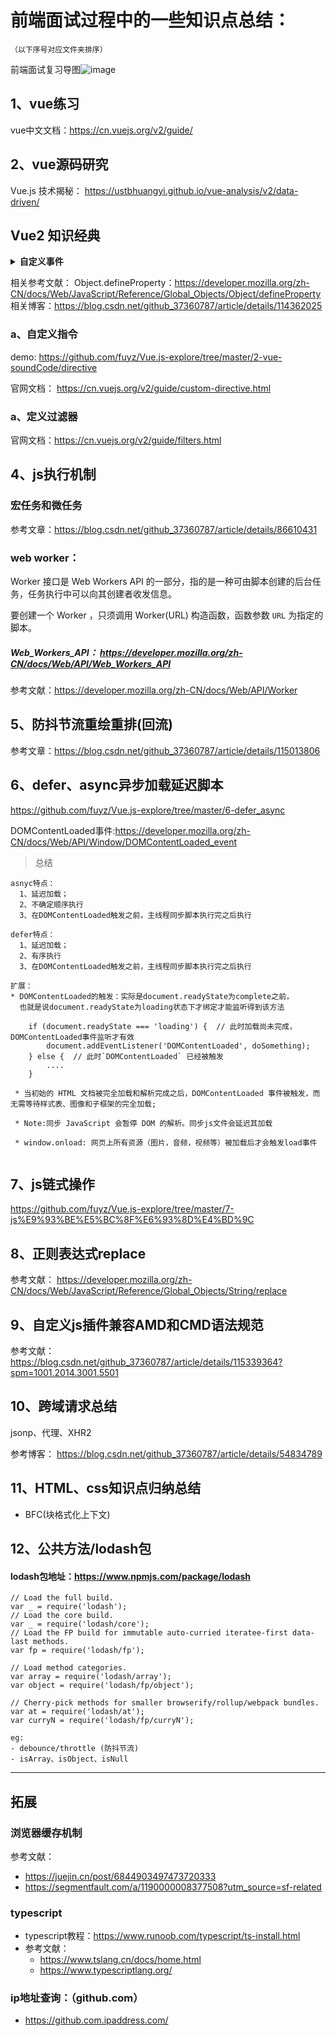 # 前端面试过程中的一些知识点总结：

`（以下序号对应文件夹排序）` 

前端面试复习导图![image](https://user-images.githubusercontent.com/21302802/117795963-397dc080-b281-11eb-9fe2-aeab6d64519a.png)


## 1、vue练习

vue中文文档：https://cn.vuejs.org/v2/guide/

## 2、vue源码研究

Vue.js 技术揭秘： https://ustbhuangyi.github.io/vue-analysis/v2/data-driven/


## Vue2 知识经典
<details >
  <summary><b>自定义事件</b></summary>
   <p>利用props可以实现父子通信，通过自定义事件我们可以实现子父通信，在子组件中通过$emit()派发事件并传递参数，在父级组件通过监听事件</p>
  <ul>
   <li>
      <img src="https://user-images.githubusercontent.com/21302802/128300133-47006d3c-3483-4e89-9756-21e550760b38.png" alt="Vue2 VS Vue3" style="max-width:100%;" />      
     </li>
  </ul>
</details>

相关参考文献：
Object.defineProperty：https://developer.mozilla.org/zh-CN/docs/Web/JavaScript/Reference/Global_Objects/Object/defineProperty
相关博客：https://blog.csdn.net/github_37360787/article/details/114362025

### a、自定义指令

demo: https://github.com/fuyz/Vue.js-explore/tree/master/2-vue-soundCode/directive

官网文档： https://cn.vuejs.org/v2/guide/custom-directive.html

### a、定义过滤器
官网文档：https://cn.vuejs.org/v2/guide/filters.html

## 4、js执行机制

### 宏任务和微任务
参考文章：https://blog.csdn.net/github_37360787/article/details/86610431


### web worker： 

Worker 接口是 Web Workers API 的一部分，指的是一种可由脚本创建的后台任务，任务执行中可以向其创建者收发信息。

要创建一个 Worker ，只须调用 Worker(URL) 构造函数，函数参数 `URL` 为指定的脚本。

##### Web_Workers_API： https://developer.mozilla.org/zh-CN/docs/Web/API/Web_Workers_API
参考文献：https://developer.mozilla.org/zh-CN/docs/Web/API/Worker

## 5、防抖节流重绘重排(回流)
参考文章：https://blog.csdn.net/github_37360787/article/details/115013806

## 6、defer、async异步加载延迟脚本

https://github.com/fuyz/Vue.js-explore/tree/master/6-defer_async

DOMContentLoaded事件:https://developer.mozilla.org/zh-CN/docs/Web/API/Window/DOMContentLoaded_event

> 总结
   
  ``` 
  asnyc特点：
    1、延迟加载；
    2、不确定顺序执行
    3、在DOMContentLoaded触发之前，主线程同步脚本执行完之后执行 

  defer特点：
    1、延迟加载；
    2、有序执行
    3、在DOMContentLoaded触发之前，主线程同步脚本执行完之后执行 

  扩展：
  * DOMContentLoaded的触发：实际是document.readyState为complete之前，
    也就是说document.readyState为loading状态下才绑定才能监听得到该方法
  
      if (document.readyState === 'loading') {  // 此时加载尚未完成，DOMContentLoaded事件监听才有效
          document.addEventListener('DOMContentLoaded', doSomething);
      } else {  // 此时`DOMContentLoaded` 已经被触发
          ....
      }
   
   * 当初始的 HTML 文档被完全加载和解析完成之后，DOMContentLoaded 事件被触发，而无需等待样式表、图像和子框架的完全加载;

   * Note:同步 JavaScript 会暂停 DOM 的解析。同步js文件会延迟其加载

   * window.onload: 网页上所有资源（图片，音频，视频等）被加载后才会触发load事件
    
```
## 7、js链式操作

https://github.com/fuyz/Vue.js-explore/tree/master/7-js%E9%93%BE%E5%BC%8F%E6%93%8D%E4%BD%9C

## 8、正则表达式replace

参考文献： https://developer.mozilla.org/zh-CN/docs/Web/JavaScript/Reference/Global_Objects/String/replace

## 9、自定义js插件兼容AMD和CMD语法规范

参考文献：https://blog.csdn.net/github_37360787/article/details/115339364?spm=1001.2014.3001.5501

## 10、跨域请求总结

jsonp、代理、XHR2

参考博客： https://blog.csdn.net/github_37360787/article/details/54834789

## 11、HTML、css知识点归纳总结

- BFC(块格式化上下文)

## 12、公共方法/lodash包

#### lodash包地址：https://www.npmjs.com/package/lodash

```
// Load the full build.
var _ = require('lodash');
// Load the core build.
var _ = require('lodash/core');
// Load the FP build for immutable auto-curried iteratee-first data-last methods.
var fp = require('lodash/fp');

// Load method categories.
var array = require('lodash/array');
var object = require('lodash/fp/object');

// Cherry-pick methods for smaller browserify/rollup/webpack bundles.
var at = require('lodash/at');
var curryN = require('lodash/fp/curryN');
```

```
eg:
- debounce/throttle (防抖节流)
- isArray、isObject、isNull
```

------------------------------------------------------------------------------------
## 拓展

### 浏览器缓存机制
参考文献：
   - https://juejin.cn/post/6844903497473720333
   - https://segmentfault.com/a/1190000008377508?utm_source=sf-related  
      
### typescript
   - typescript教程：https://www.runoob.com/typescript/ts-install.html   
   - 参考文献：
      - https://www.tslang.cn/docs/home.html
      - https://www.typescriptlang.org/

### ip地址查询：（github.com）
   - https://github.com.ipaddress.com/


